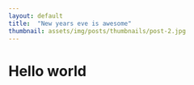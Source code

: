 ```yaml
---
layout: default
title:  "New years eve is awesome"
thumbnail: assets/img/posts/thumbnails/post-2.jpg
---
```


# Hello world